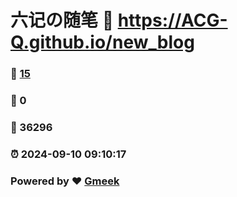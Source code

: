 # 六记の随笔 :link: https://ACG-Q.github.io/new_blog 
### :page_facing_up: [15](https://ACG-Q.github.io/new_blog/tag.html) 
### :speech_balloon: 0 
### :hibiscus: 36296 
### :alarm_clock: 2024-09-10 09:10:17 
### Powered by :heart: [Gmeek](https://github.com/Meekdai/Gmeek)
